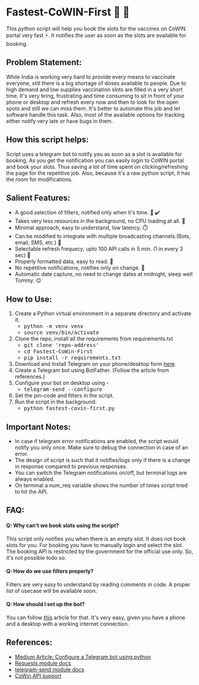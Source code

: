 # Fastest-CoWIN-First :syringe: :rocket:
This python script will help you book the slots for the vaccines on CoWIN portal very fast :zap:. It notifies the user as soon as the slots are available for booking.

## Problem Statement:
While India is working very hard to provide every means to vaccinate everyone, still there is a big shortage of doses available to people. Due to high demand and low supplies vaccination slots are filled in a very short time. It's very tiring, frustrating and time consuming to sit in front of your phone or desktop and refresh every now and then to look for the open spots and still we can miss them. It's better to automate this job and let software handle this task. Also, most of the available options for tracking either notify very late or have bugs in them.

## How this script helps:
Script uses a telegram bot to notify you as soon as a slot is available for booking. As you get the notification you can easily login to CoWIN portal and book your slots. Thus saving a lot of time spent on clicking/refreshing the page for the repetitive job. Also, because it's a raw python script, it has the room for modifications.


## Salient Features:
- A good selection of filters, notified only when it's time. :vibration_mode: :heavy_check_mark:
- Takes very less resources in the background, no CPU loading at all. :battery:
- Minimal approach, easy to understand, low latency. :stopwatch:
- Can be modified to integrate with multiple broadcasting channels.(Bots, email, SMS, etc.) :speech_balloon:
- Selectable refresh frequecy, upto 100 API calls in 5 min. (1 in every 3 sec) :repeat:
- Properly formatted data, easy to read. :page_with_curl:
- No repetitive notifications, notifies only on change. :calling:
- Automatic date capture, no need to change dates at midnight, sleep well Tommy. :relieved:


## How to Use:

1. Create a Python virtual environment in a separate directory and activate it.
	* <kbd>python -m venv venv</kbd>
	* <kbd>source venv/bin/activate</kbd>
2. Clone the repo, install all the requirements from requirements.txt
	* <kbd>git clone 'repo-address'</kbd>
	* <kbd>cd Fastest-CoWin-First</kbd> 
	* <kbd>pip install -r requirements.txt</kbd>
3. Download and Install Telegram on your phone/desktop form [here](https://telegram.org/).
4. Create a Telegram bot using BotFather. (Follow the article from references.)
5. Configure your bot on desktop using - 
	* <kbd>telegram-send --configure</kbd>
6. Set the pin-code and filters in the script.
7. Run the script in the background.
	* <kbd>python fastest-covin-first.py</kbd>

## Important Notes:

* In case if telegram error notifications are enabled, the script would notify you only once. Make sure to debug the connection in case of an error.
* The design of script is such that it notifies/logs only if there is a change in response compared to previous responses.
* You can switch the Telegram notifications on/off, but terminal logs are always enabled.
* On terminal a num_req variable shows the number of times script tried to hit the API.

## FAQ:

#### Q: Why can't we book slots using the script?
This script only notifies you when there is an empty slot. It does not book slots for you. For booking you have to manually login and select the slot. The booking API is restricted by the government for the official use only. So, it's not possible todo so.

#### Q: How do we use filters properly?
Filters are very easy to understand by reading comments in code. A proper list of usecase will be available soon.

#### Q: How should I set up the bot?
You can follow [this](https://medium.com/@robertbracco1/how-to-write-a-telegram-bot-to-send-messages-with-python-bcdf45d0a580) article for that. It's very easy, given you have a phone and a desktop with a working internet connection.

## References:

- [Medium Article: Configure a Telegram bot using python](https://medium.com/@robertbracco1/how-to-write-a-telegram-bot-to-send-messages-with-python-bcdf45d0a580)
- [Requests module docs](https://pypi.org/project/requests/)
- [telegram-send module docs](https://pypi.org/project/telegram-send/)
- [CoWin API support](https://apisetu.gov.in/public/marketplace/api/cowin)
